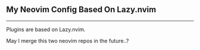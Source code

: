 ## My Neovim Config Based On Lazy.nvim

---

Plugins are based on Lazy.nvim. 

May I merge this two neovim repos in the future..? 
